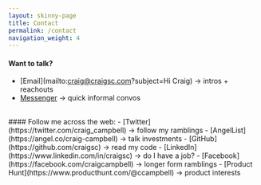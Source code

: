 ```yaml
---
layout: skinny-page
title: Contact
permalink: /contact
navigation_weight: 4
---
```

<div class="center-parent" markdown="1">

#### Want to talk?
  - [Email](mailto:craig@craigsc.com?subject=Hi Craig) → intros + reachouts
  - [Messenger](https://m.me/craigcampbell) → quick informal convos

<br>
#### Follow me across the web:
  - [Twitter](https://twitter.com/craig_campbell) → follow my ramblings
  - [AngelList](https://angel.co/craig-campbell) → talk investments
  - [GitHub](https://github.com/craigsc) → read my code
  - [LinkedIn](https://www.linkedin.com/in/craigsc) → do I have a job?
  - [Facebook](https://facebook.com/craigcampbell) → longer form ramblings
  - [Product Hunt](https://www.producthunt.com/@ccampbell) → product interests

</div>
